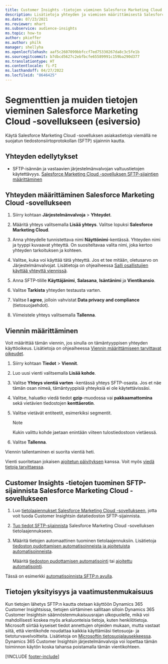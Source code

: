 ```yaml
---
title: Customer Insights -tietojen vieminen Salesforce Marketing Cloud -sovellukseen
description: Lisätietoja yhteyden ja viemisen määrittämisestä Salesforce Marketing Cloud -sovellukseen
ms.date: 07/23/2021
ms.reviewer: mhart
ms.subservice: audience-insights
ms.topic: how-to
author: pkieffer
ms.author: philk
manager: shellyha
ms.openlocfilehash: aaf5c2607099bbfccf7ed75330267da8c3c5fe1b
ms.sourcegitcommit: b7dbcd5627c2ebfbcfe65589991c159ba290d377
ms.translationtype: HT
ms.contentlocale: fi-FI
ms.lasthandoff: 04/27/2022
ms.locfileid: "8646425"
---
```

# <a name="export-segments-and-other-data-to-salesforce-marketing-cloud-preview"></a>Segmenttien ja muiden tietojen vieminen Salesforce Marketing Cloud -sovellukseen (esiversio)

Käytä Salesforce Marketing Cloud -sovelluksen asiakastietoja viemällä ne suojatun tiedostonsiirtoprotokollan (SFTP) sijainnin kautta.

## <a name="prerequisites-for-connection"></a>Yhteyden edellytykset

- SFTP-isännän ja vastaavien järjestelmänvalvojan valtuustietojen käytettävyys. [Salesforce Marketing Cloud -sovelluksen SFTP-sijaintien määrittäminen](https://help.salesforce.com/articleView?id=sf.mc_es_configure_enhanced_ftp.htm&type=5) 

## <a name="set-up-the-connection-to-salesforce-marketing-cloud"></a>Yhteyden määrittäminen Salesforce Marketing Cloud -sovellukseen

1. Siirry kohtaan **Järjestelmänvalvoja** > **Yhteydet**.

1. Määritä yhteys valitsemalla **Lisää yhteys**. Valitse lopuksi **Salesforce Marketing Cloud**.

1. Anna yhteydelle tunnistettava nimi **Näyttönimi**-kentässä. Yhteyden nimi ja tyyppi kuvaavat yhteyttä. On suositeltavaa valita nimi, joka kertoo yhteyden tarkoituksen ja kohteen.

1. Valitse, kuka voi käyttää tätä yhteyttä. Jos et tee mitään, oletusarvo on Järjestelmänvalvojat. Lisätietoja on ohjeaiheessa [Salli osallistujien käyttää yhteyttä viennissä](connections.md#allow-contributors-to-use-a-connection-for-exports).

1. Anna SFTP-tilille **Käyttäjänimi**, **Salasana**, **Isäntänimi** ja **Vientikansio**.

1. Valitse **Tarkista** yhteyden testausta varten.

1. Valitse **I agree**, jolloin vahvistat **Data privacy and compliance** (tietosuojaehdot).

1. Viimeistele yhteys valitsemalla **Tallenna**.

## <a name="configure-an-export"></a>Viennin määrittäminen

Voit määrittää tämän viennin, jos sinulla on tämäntyyppisen yhteyden käyttöoikeus. Lisätietoja on ohjeaiheessa [Viennin määrittämiseen tarvittavat oikeudet](export-destinations.md#set-up-a-new-export).

1. Siirry kohtaan **Tiedot** > **Viennit**.

1. Luo uusi vienti valitsemalla **Lisää kohde**.

1. Valitse **Yhteys vientiä varten** -kentässä yhteys SFTP-osasta. Jos et näe tämän osan nimeä, tämäntyyppisiä yhteyksiä ei ole käytettävissäsi.

1. Valitse, haluatko viedä tiedot **gzip**-muodossa vai **pakkaamattomina** sekä vietävien tiedostojen **kenttäerotin**.

1. Valitse vietävät entiteetit, esimerkiksi segmentit.

   > [!NOTE]
   > Kukin valittu kohde jaetaan enintään viiteen tulostiedostoon vietäessä. 

1. Valitse **Tallenna**.

Viennin tallentaminen ei suorita vientiä heti.

Vienti suoritetaan jokaisen [ajoitetun päivityksen](system.md#schedule-tab) kanssa. Voit myös [viedä tietoja tarvittaessa](export-destinations.md#run-exports-on-demand). 

## <a name="import-customer-insights-data-from-sftp-location-to-salesforce-marketing-cloud"></a>Customer Insights -tietojen tuominen SFTP-sijainnista Salesforce Marketing Cloud -sovellukseen

1. Luo [tietolaajennukset Salesforce Marketing Cloud -sovellukseen](https://help.salesforce.com/articleView?id=sf.mc_es_create_data_extension.htm&type=5), jotta voit tuoda Customer Insightsin datatiedoston SFTP-sijainnista.

2. [Tuo tiedot SFTP-sijainnista](https://help.salesforce.com/articleView?id=sf.mc_es_import_data_extension_classic.htm&type=5) Salesforce Marketing Cloud -sovelluksen tietolaajennukseen. 

3. Määritä tietojen automaattinen tuominen tietolaajennuksiin. Lisätietoja [tiedoston pudottamisen automatisoinneista ja ajoitetuista automatisoinneista](https://help.salesforce.com/articleView?id=sf.mc_as_triggered_automations.htm&type=5).

   Määritä [tiedoston pudottamisen automatisointi](https://help.salesforce.com/articleView?id=sf.mc_as_define_a_triggered_automation.htm&type=5) tai [ajoitettu automatisointi](https://help.salesforce.com/articleView?id=sf.mc_as_define_a_scheduled_automation.htm&type=5). 

Tässä on esimerkki [automatisoinnista SFTP:n avulla](https://help.salesforce.com/articleView?id=sf.mc_as_ftp_and_triggered_automation_scenario.htm&type=5).

## <a name="data-privacy-and-compliance"></a>Tietojen yksityisyys ja vaatimustenmukaisuus

Kun tietojen lähetys SFTP:n kautta otetaan käyttöön Dynamics 365 Customer Insightsissa, tietojen siirtäminen sallitaan silloin Dynamics 365 Customer Insightsin säännöstenmukaisuusrajan ulkopuolelle, mikä voi mahdollisesti koskea myös arkaluonteisia tietoja, kuten henkilötietoja. Microsoft siirtää kyseiset tiedot annettujen ohjeiden mukaan, mutta vastaat siitä, että vientikohde noudattaa kaikkia käyttämiäsi tietosuoja- ja tietoturvavelvoitteita. Lisätietoja on [Microsoftin tietosuojalausekkeessa](https://go.microsoft.com/fwlink/?linkid=396732).
Dynamics 365 Customer Insightsin järjestelmänvalvoja voi lopettaa tämän toiminnon käytön koska tahansa poistamalla tämän vientikohteen.

[!INCLUDE [footer-include](includes/footer-banner.md)]
